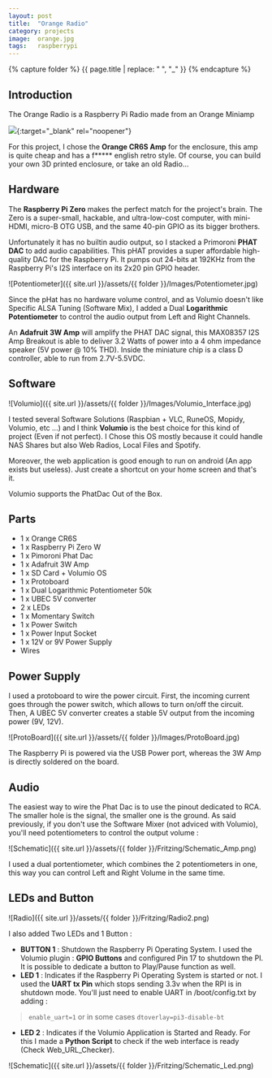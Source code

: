 ```yaml
---
layout: post
title:  "Orange Radio"
category: projects
image:  orange.jpg
tags:   raspberrypi 
---
```

{% capture folder %}
{{ page.title | replace: " ", "_" }}
{% endcapture %}

## Introduction ##
The Orange Radio is a Raspberry Pi Radio made from an Orange Miniamp
<!--more-->

[<img src='https://img.youtube.com/vi/rGPyn7Ue5Fc/0.jpg'>](https://www.youtube.com/watch?v=rGPyn7Ue5Fc){:target="_blank" rel="noopener"}

For this project, I chose the __Orange CR6S Amp__ for the enclosure, this amp is quite cheap and has a f***** english retro style. Of course, you can build your own 3D printed enclosure, or take an old Radio...

## Hardware ##
The __Raspberry Pi Zero__ makes the perfect match for the project's brain. The Zero is a super-small, hackable, and ultra-low-cost computer, with mini-HDMI, micro-B OTG USB, and the same 40-pin GPIO as its bigger brothers.

Unfortunately it has no builtin audio output, so I stacked a Primoroni __PHAT DAC__ to add audio capabilities.
This pHAT provides a super affordable high-quality DAC for the Raspberry Pi. It pumps out 24-bits at 192KHz from the Raspberry Pi's I2S interface on its 2x20 pin GPIO header.

![Potentiometer]({{ site.url }}/assets/{{ folder }}/Images/Potentiometer.jpg)

Since the pHat has no hardware volume control, and as Volumio doesn't like Specific ALSA Tuning (Software Mix), I added a Dual __Logarithmic Potentiometer__ to control the audio output from Left and Right Channels.

An __Adafruit 3W Amp__ will amplify the PHAT DAC signal, this MAX08357 I2S Amp Breakout is able to deliver 3.2 Watts of power into a 4 ohm impedance speaker (5V power @ 10% THD). 
Inside the miniature chip is a class D controller, able to run from 2.7V-5.5VDC.

## Software ##
![Volumio]({{ site.url }}/assets/{{ folder }}/Images/Volumio_Interface.jpg)

I tested several Software Solutions (Raspbian + VLC, RuneOS, Mopidy, Volumio, etc ...) and I think __Volumio__ is the best choice for this kind of project (Even if not perfect).
I Chose this OS mostly because it could handle NAS Shares but also Web Radios, Local Files and Spotify.

Moreover, the web application is good enough to run on android (An app exists but useless). 
Just create a shortcut on your home screen and that's it.

Volumio supports the PhatDac Out of the Box.

## Parts ##
* 1 x Orange CR6S
* 1 x Raspberry Pi Zero W
* 1 x Pimoroni Phat Dac
* 1 x Adafruit 3W Amp
* 1 x SD Card + Volumio OS
* 1 x Protoboard
* 1 x Dual Logarithmic Potentiometer 50k
* 1 x UBEC 5V converter
* 2 x LEDs
* 1 x Momentary Switch
* 1 x Power Switch
* 1 x Power Input Socket
* 1 x 12V or 9V Power Supply
* Wires

## Power Supply ##
I used a protoboard to wire the power circuit. First, the incoming current goes through the power switch, which allows to turn on/off the circuit. Then, A UBEC 5V converter creates a stable 5V output from the incoming power (9V, 12V).

![ProtoBoard]({{ site.url }}/assets/{{ folder }}/Images/ProtoBoard.jpg)

The Raspberry Pi is powered via the USB Power port, whereas the 3W Amp is directly soldered on the board.

## Audio ##
The easiest way to wire the Phat Dac is to use the pinout dedicated to RCA. The smaller hole is the signal, the smaller one is the ground. As said previously, if you don't use the Software Mixer (not adviced with Volumio), you'll need potentiometers to control the output volume :

![Schematic]({{ site.url }}/assets/{{ folder }}/Fritzing/Schematic_Amp.png)

I used a dual portentiometer, which combines the 2 potentiometers in one, this way you can control Left and Right Volume in the same time.

## LEDs and Button ##
![Radio]({{ site.url }}/assets/{{ folder }}/Fritzing/Radio2.png)

I also added Two LEDs and 1 Button :

* __BUTTON 1__ : Shutdown the Raspberry Pi Operating System. I used the Volumio plugin : __GPIO Buttons__ and configured Pin 17 to shutdown the PI. It is possible to dedicate a button to Play/Pause function as well.
* __LED 1__ : Indicates if the Raspberry Pi Operating System is started or not. I used the __UART tx Pin__ which stops sending 3.3v when the RPI is in shutdown mode. You'll just need to enable UART in /boot/config.txt by adding : 
> `enable_uart=1` or in some cases `dtoverlay=pi3-disable-bt`
* __LED 2__ : Indicates if the Volumio Application is Started and Ready. For this I made a __Python Script__ to check if the web interface is ready (Check Web_URL_Checker).

![Schematic]({{ site.url }}/assets/{{ folder }}/Fritzing/Schematic_Led.png)